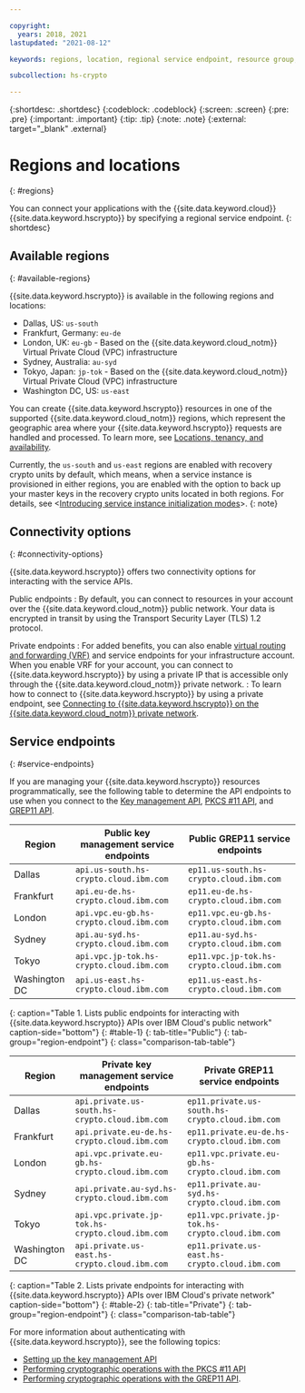 ```yaml
---

copyright:
  years: 2018, 2021
lastupdated: "2021-08-12"

keywords: regions, location, regional service endpoint, resource group, api endpoints, public service endpoint, private service endpoint, available regions, network connection

subcollection: hs-crypto

---
```


{:shortdesc: .shortdesc}
{:codeblock: .codeblock}
{:screen: .screen}
{:pre: .pre}
{:important: .important}
{:tip: .tip}
{:note: .note}
{:external: target="_blank" .external}

# Regions and locations
{: #regions}

You can connect your applications with the {{site.data.keyword.cloud}} {{site.data.keyword.hscrypto}} by specifying a regional service endpoint.
{: shortdesc}

 ## Available regions
{: #available-regions}

{{site.data.keyword.hscrypto}} is available in the following regions and locations:

- Dallas, US: `us-south`
- Frankfurt, Germany: `eu-de`
- London, UK: `eu-gb` - Based on the {{site.data.keyword.cloud_notm}} Virtual Private Cloud (VPC) infrastructure
- Sydney, Australia: `au-syd`
- Tokyo, Japan: `jp-tok` - Based on the {{site.data.keyword.cloud_notm}} Virtual Private Cloud (VPC) infrastructure
- Washington DC, US: `us-east`

You can create {{site.data.keyword.hscrypto}} resources in one of the supported {{site.data.keyword.cloud_notm}} regions, which represent the
geographic area where your {{site.data.keyword.hscrypto}} requests are handled and processed. To learn more, see
[Locations, tenancy, and availability](/docs/hs-crypto?topic=hs-crypto-ha-dr#availability).

Currently, the `us-south` and `us-east` regions are enabled with recovery crypto units by default, which means, when a service instance is provisioned in either regions, you are enabled with the option to back up your master keys in the recovery crypto units located in both regions. For details, see <[Introducing service instance initialization modes](/docs/hs-crypto?topic=hs-crypto-initialize-instance-mode#instance-initialization-recovery-crypto-unit)>.
{: note}

## Connectivity options
{: #connectivity-options}

{{site.data.keyword.hscrypto}} offers two connectivity options for interacting with the service APIs.

Public endpoints
:   By default, you can connect to resources in your account over the {{site.data.keyword.cloud_notm}} public network. Your data is encrypted in transit by using the Transport Security Layer (TLS) 1.2 protocol.

Private endpoints
:   For added benefits, you can also enable [virtual routing and forwarding (VRF)](/docs/account?topic=account-vrf-service-endpoint) and service endpoints for your infrastructure account. When you enable VRF for your account, you can connect to {{site.data.keyword.hscrypto}} by using a private IP that is accessible only through the {{site.data.keyword.cloud_notm}} private network.
:   To learn how to connect to {{site.data.keyword.hscrypto}} by using a private endpoint, see [Connecting to {{site.data.keyword.hscrypto}} on the {{site.data.keyword.cloud_notm}} private network](/docs/hs-crypto?topic=hs-crypto-secure-connection).


## Service endpoints
{: #service-endpoints}

If you are managing your {{site.data.keyword.hscrypto}} resources programmatically, see the following table to determine the API endpoints to use when you connect to the [Key management API](/apidocs/hs-crypto), [PKCS #11 API](/docs/hs-crypto?topic=hs-crypto-pkcs11-api-ref), and  [GREP11 API](/docs/hs-crypto?topic=hs-crypto-grep11-api-ref).

| Region        | Public key management service endpoints             |Public GREP11 service endpoints|
| ------------- | ---------------------------- |---------------------------- |
| Dallas        | `api.us-south.hs-crypto.cloud.ibm.com` |`ep11.us-south.hs-crypto.cloud.ibm.com` |
| Frankfurt     | `api.eu-de.hs-crypto.cloud.ibm.com`    |`ep11.eu-de.hs-crypto.cloud.ibm.com`    |
| London        | `api.vpc.eu-gb.hs-crypto.cloud.ibm.com`  | `ep11.vpc.eu-gb.hs-crypto.cloud.ibm.com`  |
| Sydney        | `api.au-syd.hs-crypto.cloud.ibm.com`   |`ep11.au-syd.hs-crypto.cloud.ibm.com`   |
| Tokyo         | `api.vpc.jp-tok.hs-crypto.cloud.ibm.com`   | `ep11.vpc.jp-tok.hs-crypto.cloud.ibm.com`  |
| Washington DC | `api.us-east.hs-crypto.cloud.ibm.com`  |`ep11.us-east.hs-crypto.cloud.ibm.com`  |
{: caption="Table 1. Lists public endpoints for interacting with {{site.data.keyword.hscrypto}} APIs over IBM Cloud's public network" caption-side="bottom"}
{: #table-1}
{: tab-title="Public"}
{: tab-group="region-endpoint"}
{: class="comparison-tab-table"}

| Region        | Private key management service endpoints             |Private GREP11 service endpoints|
| ------------- | ------------------------------------ |------------------------------------ |
| Dallas        | `api.private.us-south.hs-crypto.cloud.ibm.com` | `ep11.private.us-south.hs-crypto.cloud.ibm.com` |
| Frankfurt     | `api.private.eu-de.hs-crypto.cloud.ibm.com`    | `ep11.private.eu-de.hs-crypto.cloud.ibm.com`    |
| London        | `api.vpc.private.eu-gb.hs-crypto.cloud.ibm.com`  | `ep11.vpc.private.eu-gb.hs-crypto.cloud.ibm.com`  |
| Sydney        | `api.private.au-syd.hs-crypto.cloud.ibm.com`   | `ep11.private.au-syd.hs-crypto.cloud.ibm.com`   |
| Tokyo         | `api.vpc.private.jp-tok.hs-crypto.cloud.ibm.com`   | `ep11.vpc.private.jp-tok.hs-crypto.cloud.ibm.com`  |
| Washington DC | `api.private.us-east.hs-crypto.cloud.ibm.com`  | `ep11.private.us-east.hs-crypto.cloud.ibm.com`  |
{: caption="Table 2. Lists private endpoints for interacting with {{site.data.keyword.hscrypto}} APIs over IBM Cloud's private network" caption-side="bottom"}
{: #table-2}
{: tab-title="Private"}
{: tab-group="region-endpoint"}
{: class="comparison-tab-table"}

For more information about authenticating with {{site.data.keyword.hscrypto}}, see the following topics:

* [Setting up the key management API](/docs/hs-crypto?topic=hs-crypto-set-up-kms-api)
* [Performing cryptographic operations with the PKCS #11 API](/docs/hs-crypto?topic=hs-crypto-set-up-pkcs-api)
* [Performing cryptographic operations with the GREP11 API](/docs/hs-crypto?topic=hs-crypto-set-up-grep11-api).
